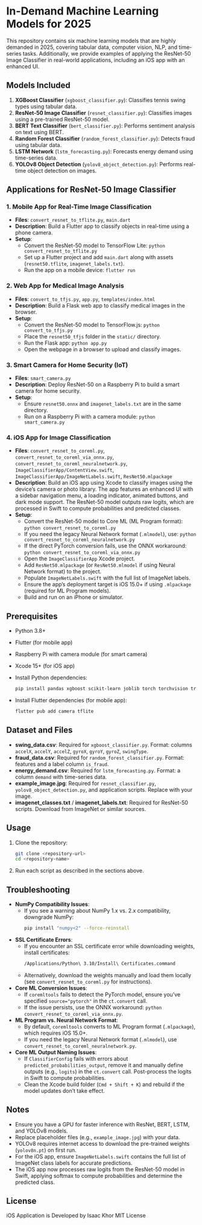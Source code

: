 # In-Demand Machine Learning Models for 2025

This repository contains six machine learning models that are highly demanded in 2025, covering tabular data, computer vision, NLP, and time-series tasks. Additionally, we provide examples of applying the ResNet-50 Image Classifier in real-world applications, including an iOS app with an enhanced UI.

## Models Included

1. **XGBoost Classifier** (`xgboost_classifier.py`): Classifies tennis swing types using tabular data.
2. **ResNet-50 Image Classifier** (`resnet_classifier.py`): Classifies images using a pre-trained ResNet-50 model.
3. **BERT Text Classifier** (`bert_classifier.py`): Performs sentiment analysis on text using BERT.
4. **Random Forest Classifier** (`random_forest_classifier.py`): Detects fraud using tabular data.
5. **LSTM Network** (`lstm_forecasting.py`): Forecasts energy demand using time-series data.
6. **YOLOv8 Object Detection** (`yolov8_object_detection.py`): Performs real-time object detection on images.

## Applications for ResNet-50 Image Classifier

### 1. Mobile App for Real-Time Image Classification
- **Files**: `convert_resnet_to_tflite.py`, `main.dart`
- **Description**: Build a Flutter app to classify objects in real-time using a phone camera.
- **Setup**:
  - Convert the ResNet-50 model to TensorFlow Lite: `python convert_resnet_to_tflite.py`
  - Set up a Flutter project and add `main.dart` along with assets (`resnet50.tflite`, `imagenet_labels.txt`).
  - Run the app on a mobile device: `flutter run`

### 2. Web App for Medical Image Analysis
- **Files**: `convert_to_tfjs.py`, `app.py`, `templates/index.html`
- **Description**: Build a Flask web app to classify medical images in the browser.
- **Setup**:
  - Convert the ResNet-50 model to TensorFlow.js: `python convert_to_tfjs.py`
  - Place the `resnet50_tfjs` folder in the `static/` directory.
  - Run the Flask app: `python app.py`
  - Open the webpage in a browser to upload and classify images.

### 3. Smart Camera for Home Security (IoT)
- **Files**: `smart_camera.py`
- **Description**: Deploy ResNet-50 on a Raspberry Pi to build a smart camera for home security.
- **Setup**:
  - Ensure `resnet50.onnx` and `imagenet_labels.txt` are in the same directory.
  - Run on a Raspberry Pi with a camera module: `python smart_camera.py`

### 4. iOS App for Image Classification
- **Files**: `convert_resnet_to_coreml.py`, `convert_resnet_to_coreml_via_onnx.py`, `convert_resnet_to_coreml_neuralnetwork.py`, `ImageClassifierApp/ContentView.swift`, `ImageClassifierApp/ImageNetLabels.swift`, `ResNet50.mlpackage`
- **Description**: Build an iOS app using Xcode to classify images using the device’s camera or photo library. The app features an enhanced UI with a sidebar navigation menu, a loading indicator, animated buttons, and dark mode support. The ResNet-50 model outputs raw logits, which are processed in Swift to compute probabilities and predicted classes.
- **Setup**:
  - Convert the ResNet-50 model to Core ML (ML Program format): `python convert_resnet_to_coreml.py`
  - If you need the legacy Neural Network format (`.mlmodel`), use: `python convert_resnet_to_coreml_neuralnetwork.py`
  - If the direct PyTorch conversion fails, use the ONNX workaround: `python convert_resnet_to_coreml_via_onnx.py`
  - Open the `ImageClassifierApp` Xcode project.
  - Add `ResNet50.mlpackage` (or `ResNet50.mlmodel` if using Neural Network format) to the project.
  - Populate `ImageNetLabels.swift` with the full list of ImageNet labels.
  - Ensure the app’s deployment target is iOS 15.0+ if using `.mlpackage` (required for ML Program models).
  - Build and run on an iPhone or simulator.

## Prerequisites

- Python 3.8+
- Flutter (for mobile app)
- Raspberry Pi with camera module (for smart camera)
- Xcode 15+ (for iOS app)

- Install Python dependencies:

  ```bash
  pip install pandas xgboost scikit-learn joblib torch torchvision transformers pillow numpy tensorflow matplotlib ultralytics opencv-python onnxruntime tensorflowjs flask coremltools onnx
  ```

- Install Flutter dependencies (for mobile app):
  ```bash
  flutter pub add camera tflite
  ```

## Dataset and Files

- **swing_data.csv**: Required for `xgboost_classifier.py`. Format: columns `accelX`, `accelY`, `accelZ`, `gyroX`, `gyroY`, `gyroZ`, `swingType`.
- **fraud_data.csv**: Required for `random_forest_classifier.py`. Format: features and a label column `is_fraud`.
- **energy_demand.csv**: Required for `lstm_forecasting.py`. Format: a column `demand` with time-series data.
- **example_image.jpg**: Required for `resnet_classifier.py`, `yolov8_object_detection.py`, and application scripts. Replace with your image.
- **imagenet_classes.txt** / **imagenet_labels.txt**: Required for ResNet-50 scripts. Download from ImageNet or similar sources.

## Usage

1. Clone the repository:

   ```bash
   git clone <repository-url>
   cd <repository-name>
   ```

2. Run each script as described in the sections above.

## Troubleshooting

- **NumPy Compatibility Issues**:
  - If you see a warning about NumPy 1.x vs. 2.x compatibility, downgrade NumPy:
    ```bash
    pip install "numpy<2" --force-reinstall
    ```
- **SSL Certificate Errors**:
  - If you encounter an SSL certificate error while downloading weights, install certificates:
    ```bash
    /Applications/Python\ 3.10/Install\ Certificates.command
    ```
  - Alternatively, download the weights manually and load them locally (see `convert_resnet_to_coreml.py` for instructions).
- **Core ML Conversion Issues**:
  - If `coremltools` fails to detect the PyTorch model, ensure you’ve specified `source="pytorch"` in the `ct.convert` call.
  - If the issue persists, use the ONNX workaround: `python convert_resnet_to_coreml_via_onnx.py`.
- **ML Program vs. Neural Network Format**:
  - By default, `coremltools` converts to ML Program format (`.mlpackage`), which requires iOS 15.0+.
  - If you need the legacy Neural Network format (`.mlmodel`), use `convert_resnet_to_coreml_neuralnetwork.py`.
- **Core ML Output Naming Issues**:
  - If `ClassifierConfig` fails with errors about `predicted_probabilities_output`, remove it and manually define outputs (e.g., `logits`) in the `ct.convert` call. Post-process the logits in Swift to compute probabilities.
  - Clean the Xcode build folder (`Cmd + Shift + K`) and rebuild if the model updates don’t take effect.

## Notes

- Ensure you have a GPU for faster inference with ResNet, BERT, LSTM, and YOLOv8 models.
- Replace placeholder files (e.g., `example_image.jpg`) with your data.
- YOLOv8 requires internet access to download the pre-trained weights (`yolov8n.pt`) on first run.
- For the iOS app, ensure `ImageNetLabels.swift` contains the full list of ImageNet class labels for accurate predictions.
- The iOS app now processes raw logits from the ResNet-50 model in Swift, applying softmax to compute probabilities and determine the predicted class.

## License

iOS Application is Developed by Isaac Khor 
MIT License
